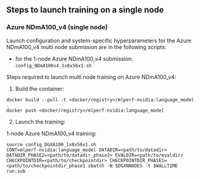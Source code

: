 ## Steps to launch training on a single node

### Azure NDmA100_v4 (single node)
Launch configuration and system-specific hyperparameters for the Azure NDmA100_v4
multi node submission are in the following scripts:
* for the 1-node Azure NDmA100_v4 submission: `config_NDmA100v4_1x8x56x1.sh`

Steps required to launch multi node training on Azure NDmA100_v4:

1. Build the container:

```
docker build --pull -t <docker/registry>/mlperf-nvidia:language_model .
docker push <docker/registry>/mlperf-nvidia:language_model
```

2. Launch the training:

1-node Azure NDmA100_v4 training:

```
source config_DGXA100_1x8x56x1.sh
CONT=mlperf-nvidia:language_model DATADIR=<path/to/datadir> DATADIR_PHASE2=<path/to/datadir_phase2> EVALDIR=<path/to/evaldir> CHECKPOINTDIR=<path/to/checkpointdir> CHECKPOINTDIR_PHASE1=<path/to/checkpointdir_phase1 sbatch -N $DGXNNODES -t $WALLTIME run.sub
```
